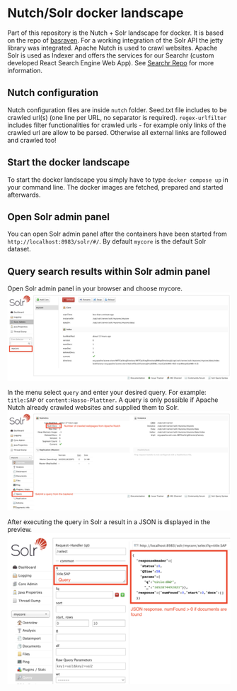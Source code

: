 # Nutch/Solr docker landscape
Part of this repository is the Nutch + Solr landscape for docker. It is based on the repo of [basraven](https://github.com/basraven/nutch-solr-integration). For a working integration of the Solr API the jetty library was integrated. Apache Nutch is used to crawl websites. Apache Solr is used as Indexer and offers the services for our Searchr (custom developed React Search Engine Web App). See [Searchr Repo](https://github.com/fiveamdeveloper/Searchr) for more information.

## Nutch configuration
Nutch configuration files are inside `nutch` folder. Seed.txt file includes to be crawled url(s) (one line per URL, no separator is required). `regex-urlfilter` includes filter functionalities for crawled urls - for example only links of the crawled url are allow to be parsed. Otherwise all external links are followed and crawled too!

## Start the docker landscape
To start the docker landscape you simply have to type `docker compose up` in your command line. The docker images are fetched, prepared and started afterwards. 

## Open Solr admin panel
You can open Solr admin panel after the containers have been started from `http://localhost:8983/solr/#/`. By default `mycore` is the default Solr dataset.

## Query search results within Solr admin panel
Open Solr admin panel in your browser and choose mycore.
![Choose mycore in Solr](choose-mycore.png)

In the menu select `query` and enter your desired query. For example: `title:SAP` or `content:Hasso-Plattner`. A query is only possible if Apache Nutch already crawled websites and supplied them to Solr.
![Perform a query](perform-query-1.png)

After executing the query in Solr a result in a JSON is displayed in the preview.
![Performed query with a response](perform-query-2.png)